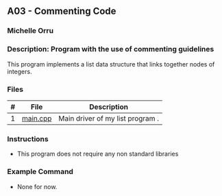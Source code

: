 ## A03 - Commenting Code
### Michelle Orru
### Description: Program with the use of commenting guidelines

This program implements a list data structure that links together nodes of integers. 

### Files

|   #   | File     | Description                      |
| :---: | -------- | -------------------------------- |
|   1   | [main.cpp](https://github.com/michelle083/3013_Algorithms_Michelle/blob/main/Assignments/A03/main.cpp) | Main driver of my list program . |


### Instructions

- This program does not require any non standard libraries

### Example Command

- None for now. 
